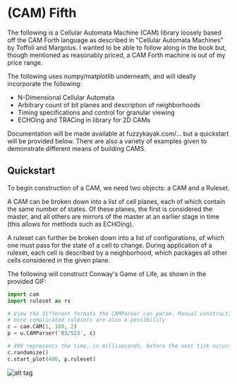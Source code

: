(CAM) Fifth
===========

The following is a Cellular Automata Machine (CAM) library loosely based off the CAM Forth language as described
in "Cellular Automata Machines" by Toffoli and Margolus. I wanted to be able to follow along in the book but,
though mentioned as reasonably priced, a CAM Forth machine is out of my price range.

The following uses numpy/matplotlib underneath, and will ideally incorporate the following:

* N-Dimensional Cellular Automata
* Arbitrary count of bit planes and description of neighborhoods
* Timing specifications and control for granular viewing
* ECHOing and TRACing in library for 2D CAMs

Documentation will be made available at fuzzykayak.com/... but a quickstart will be provided below.
There are also a variety of examples given to demonstrate different means of building CAMS.

Quickstart
----------

To begin construction of a CAM, we need two objects: a CAM and a Ruleset.

A CAM can be broken down into a list of cell planes, each of which contain the same number of states.
Of these planes, the first is considered the master, and all others are mirrors of the master at an
earlier stage in time (this allows for methods such as ECHOing).

A ruleset can further be broken down into a list of configurations, of which one must pass
for the state of a cell to change. During application of a ruleset, each cell is described by
a neighborhood, which packages all other cells considered in the given plane.

The following will construct Conway's Game of Life, as shown in the provided GIF:

```python
import cam
import ruleset as rs

# View the different formats the CAMParser can parse. Manual construction for
# more complicated rulesets are also a possibility
c = cam.CAM(1, 100, 2)
p = u.CAMParser('B3/S23', c)

# 400 represents the time, in milliseconds, before the next tick occurs
c.randomize()
c.start_plot(400, p.ruleset)
```

![alt tag](https://raw.githubusercontent.com/jrpotter/fifth/master/rsrc/demo.gif)
